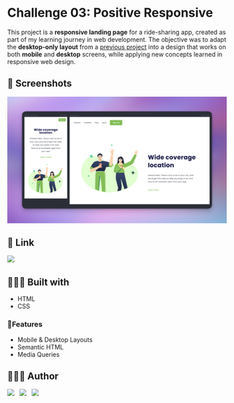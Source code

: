# Challenge 03: Positive Responsive

This project is a **responsive landing page** for a ride-sharing app, created as part of my learning journey in web
development. The objective was to adapt the **desktop-only layout** from a [previous project](https:://github.com/ipaulaa/positive)
into a design that works on both **mobile** and **desktop** screens, while applying new concepts learned in
responsive web design.

## 📸 Screenshots

![positive-responsive](assets/readme/positive-responsive.png)

## 🔗 Link

[![](https://img.shields.io/badge/Vercel-000000.svg?style=for-the-badge&logo=Vercel&logoColor=white)](https://positive-responsive.ipaulaa.dev)

## 👷🏻‍♀️ Built with

- HTML
- CSS

### 🚀Features

- Mobile & Desktop Layouts
- Semantic HTML
- Media Queries

## 👩🏻‍💻 Author

[![](https://img.shields.io/badge/GitHub-181717.svg?style=for-the-badge&logo=GitHub&logoColor=white)](https://www.github.com/ipaulaa)&nbsp;&nbsp;
[![](https://img.shields.io/badge/LinkedIn-0A66C2.svg?style=for-the-badge&logo=LinkedIn&logoColor=white)](https://www.linkedin.com/in/ipaulaa)&nbsp;&nbsp;
[![](https://img.shields.io/badge/Frontend%20Mentor-3F54A3.svg?style=for-the-badge&logo=Frontend-Mentor&logoColor=white)](https://www.frontendmentor.io/profile/ipaulaa)
